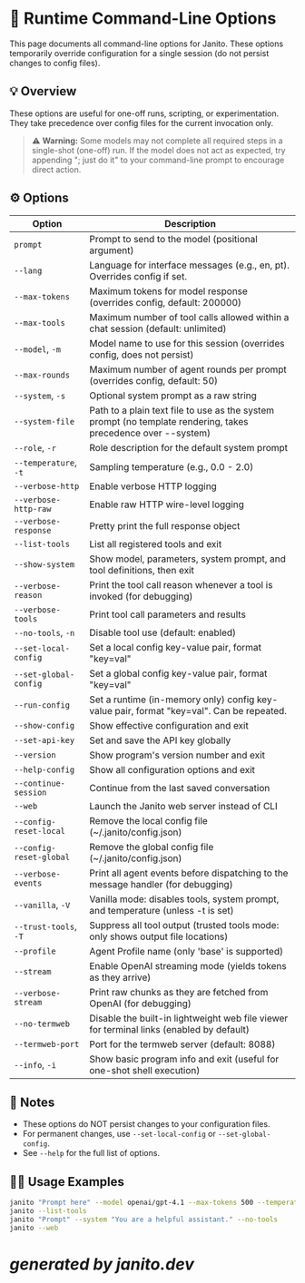 # 🏁 Runtime Command-Line Options

This page documents all command-line options for Janito. These options temporarily override configuration for a single session (do not persist changes to config files).

## 💡 Overview
These options are useful for one-off runs, scripting, or experimentation. They take precedence over config files for the current invocation only.

> ⚠️ **Warning:** Some models may not complete all required steps in a single-shot (one-off) run. If the model does not act as expected, try appending "; just do it" to your command-line prompt to encourage direct action.

## ⚙️ Options

| Option | Description |
|--------|-------------|
| `prompt` | Prompt to send to the model (positional argument) |
| `--lang` | Language for interface messages (e.g., en, pt). Overrides config if set. |
| `--max-tokens` | Maximum tokens for model response (overrides config, default: 200000) |
| `--max-tools` | Maximum number of tool calls allowed within a chat session (default: unlimited) |
| `--model`, `-m` | Model name to use for this session (overrides config, does not persist) |
| `--max-rounds` | Maximum number of agent rounds per prompt (overrides config, default: 50) |
| `--system`, `-s` | Optional system prompt as a raw string |
| `--system-file` | Path to a plain text file to use as the system prompt (no template rendering, takes precedence over --system) |
| `--role`, `-r` | Role description for the default system prompt |
| `--temperature`, `-t` | Sampling temperature (e.g., 0.0 - 2.0) |
| `--verbose-http` | Enable verbose HTTP logging |
| `--verbose-http-raw` | Enable raw HTTP wire-level logging |
| `--verbose-response` | Pretty print the full response object |
| `--list-tools` | List all registered tools and exit |
| `--show-system` | Show model, parameters, system prompt, and tool definitions, then exit |
| `--verbose-reason` | Print the tool call reason whenever a tool is invoked (for debugging) |
| `--verbose-tools` | Print tool call parameters and results |
| `--no-tools`, `-n` | Disable tool use (default: enabled) |
| `--set-local-config` | Set a local config key-value pair, format "key=val" |
| `--set-global-config` | Set a global config key-value pair, format "key=val" |
| `--run-config` | Set a runtime (in-memory only) config key-value pair, format "key=val". Can be repeated. |
| `--show-config` | Show effective configuration and exit |
| `--set-api-key` | Set and save the API key globally |
| `--version` | Show program's version number and exit |
| `--help-config` | Show all configuration options and exit |
| `--continue-session` | Continue from the last saved conversation |
| `--web` | Launch the Janito web server instead of CLI |
| `--config-reset-local` | Remove the local config file (~/.janito/config.json) |
| `--config-reset-global` | Remove the global config file (~/.janito/config.json) |
| `--verbose-events` | Print all agent events before dispatching to the message handler (for debugging) |
| `--vanilla`, `-V` | Vanilla mode: disables tools, system prompt, and temperature (unless -t is set) |
| `--trust-tools`, `-T` | Suppress all tool output (trusted tools mode: only shows output file locations) |
| `--profile` | Agent Profile name (only 'base' is supported) |
| `--stream` | Enable OpenAI streaming mode (yields tokens as they arrive) |
| `--verbose-stream` | Print raw chunks as they are fetched from OpenAI (for debugging) |
| `--no-termweb` | Disable the built-in lightweight web file viewer for terminal links (enabled by default) |
| `--termweb-port` | Port for the termweb server (default: 8088) |
| `--info`, `-i` | Show basic program info and exit (useful for one-shot shell execution) |

## 📝 Notes
- These options do NOT persist changes to your configuration files.
- For permanent changes, use `--set-local-config` or `--set-global-config`.
- See `--help` for the full list of options.

## 🧑‍💻 Usage Examples

```sh
janito "Prompt here" --model openai/gpt-4.1 --max-tokens 500 --temperature 0.7
janito --list-tools
janito "Prompt" --system "You are a helpful assistant." --no-tools
janito --web
```

# _generated by janito.dev_
